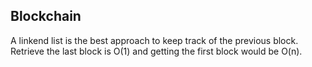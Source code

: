 ## Blockchain ##

A linkend list is the best approach to keep track of the previous block. Retrieve the last block is O(1) and getting the first block would be O(n).